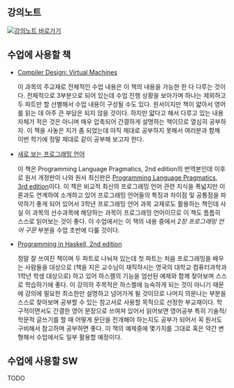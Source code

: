 ## 강의노트
[![강의노트 바로가기](https://upload.wikimedia.org/wikipedia/commons/4/4a/Aviso_%22categor%C3%ADzame%22_%28espa%C3%B1ol%29.svg)](https://github.com/kyagrd/compiler2018Fall/wiki)

## 수업에 사용할 책

* [Compiler Design: Virtual Machines](https://www.amazon.com/Compiler-Design-Machines-Reinhard-Wilhelm/dp/3642149081)

     이 과목의 주교재로 전체적인 수업 내용은 이 책의 내용을 가능한 한 다 다루는 것이다.
     전체적으로 3부분으로 되어 있는데 수업 진행 상황을 보아가며 하나는 제외하고 두 파트만 할 선별해서 수업 내용이 구성될 수도 있다.
     원서이지만 책이 얇아서 영어를 읽는 데 아주 큰 부담은 되지 않을 것이다.
     하지만 얇다고 해서 다루고 있는 내용 자체가 적은 것은 아니며 매우 압축되어 간결하게 설명하는 책이므로 열심히 공부하자.
     이 책을 사놓은 지가 좀 되었는데 아직 제대로 공부하지 못해서 여러분과 함께 이번 학기에 정말 제대로 같이 공부해 보고자 한다.

* [새로 보는 프로그래밍 언어](http://www.acornpub.co.kr/book/programming-language)
 
     이 책은 Programming Language Pragmatics, 2nd edition의 번역본인데
     이후로 원서 개정판이 나와 원서 최신판은
     [Programming Language Pragmatics, 3rd edition](https://www.elsevier.com/books/programming-language-pragmatics/scott/978-0-12-374514-9)이다.
     이 책은 비교적 최신의 프로그래밍 언어 관련 지식을 폭넓지만 이론과도 연계하여 소개하고 있어 프로그래밍 언어들의 특징과 차이점 및 공통점을 파악하기 좋게 되어 있어서 3학년 프로그래밍 언어 과목 교재로도 활용하는 책인데 사실 이 과목의 선수과목에 해당하는 과목이 프로그래밍 언어이므로 이 책도 틈틈히 스스로 읽어보는 것이 좋다.
     이 수업에서는 이 책의 내용 중에서 *2장 프로그래밍 언어 구문* 부분을 수업 초반에 다룰 것이다.
     
 * [Programming in Haskell, 2nd edition](http://www.cs.nott.ac.uk/~pszgmh/pih.html)
 
     정말 잘 쓰여진 책이며 두 파트로 나눠져 있는데 첫 파트는 처음 프로그래밍을 배우는 사람들을 대상으로 (책을 지은 교수님이 재직하시는 영국의 대학교 컴퓨터과학과 1학년 학생 대상으로) 하고 있어 하스켈의 기능을 엄선된 예제와 함께 찾아보며 스스로 학습하기에 좋다.
     이 강의의 주목적은 하스켈에 능숙하게 되는 것이 아니기 때문에 강의에 필요한 최소한만 설명하고 넘어가게 될 것이므로 나머지 의문나는 부분을 스스로 찾아보며 공부할 수 있는 참고서로 사용할 목적으로 선정한 부교재이다.
     학구적이면서도 간결한 영어 문장으로 쓰여져 있어서 읽어보면 영어공부 특히 기술적/학문적 글쓰기를 할 때 어떻게 문단을 전개해야 하는지도 공부가 되어서 꼭 원서도 구비해서 참고하며 공부하면 좋다.
     이 책의 예제중에 몇가지를 그대로 혹은 약간 변형해서 수업에서도 일부 활용할 예정이다.


## 수업에 사용할 SW
TODO
